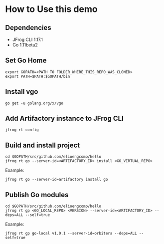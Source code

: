 # How to Use this demo

## Dependencies

- JFrog CLI 1.17.1
- Go 1.11beta2

## Set Go Home
```
export GOPATH=<PATH_TO_FOLDER_WHERE_THIS_REPO_WAS_CLONED>
export PATH=$PATH:$GOPATH/bin
```

## Install vgo
```
go get -u golang.org/x/vgo
```

## Add Artifactory instance to JFrog CLI
```
jfrog rt config
```

## Build and install project
```
cd $GOPATH/src/github.com/elioengcomp/hello
jfrog rt go --server-id=<ARTIFACTORY_ID> install <GO_VIRTUAL_REPO>
```

Example:

```
jfrog rt go --server-id=artifactory install go
```


## Publish Go modules
```
cd $GOPATH/src/github.com/elioengcomp/hello
jfrog rt gp <GO_LOCAL_REPO> <VERSION> --server-id=<ARTIFACTORY_ID> --deps=ALL --self=true
```

Example:

```
jfrog rt gp go-local v1.0.1 --server-id=orbitera --deps=ALL --self=true
```
